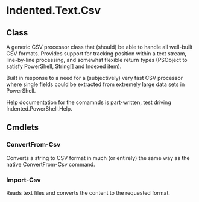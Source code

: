 # Indented.Text.Csv

## Class

A generic CSV processor class that (should) be able to handle all well-built CSV formats. Provides support for tracking position within a text stream, line-by-line processing, and somewhat flexible return types (PSObject to satisfy PowerShell, String[] and Indexed item).

Built in response to a need for a (subjectively) very fast CSV processor where single fields could be extracted from extremely large data sets in PowerShell.

Help documentation for the comamnds is part-written, test driving Indented.PowerShell.Help.

## Cmdlets

### ConvertFrom-Csv

Converts a string to CSV format in much (or entirely) the same way as the native ConvertFrom-Csv command.

### Import-Csv

Reads text files and converts the content to the requested format.
